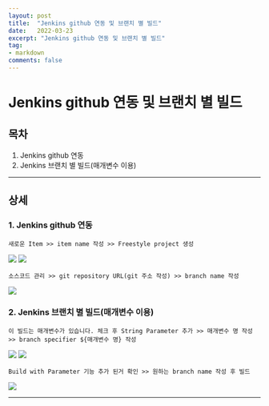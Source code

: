 ```yaml
---
layout: post
title:  "Jenkins github 연동 및 브랜치 별 빌드"
date:   2022-03-23
excerpt: "Jenkins github 연동 및 브랜치 별 빌드"
tag:
- markdown 
comments: false
---
```



# Jenkins github 연동 및 브랜치 별 빌드


## 목차
1. Jenkins github 연동
2. Jenkins 브랜치 별 빌드(매개변수 이용)

___


## __상세__

### 1. Jenkins github 연동

```
새로운 Item >> item name 작성 >> Freestyle project 생성 
```

<img src = "https://user-images.githubusercontent.com/28687900/159509511-13b25487-c88c-4bc0-a5d9-c699a068c975.png">

<img src = "https://user-images.githubusercontent.com/28687900/159509743-1deac597-c700-4857-b10d-dce204518b9e.png">


```
소스코드 관리 >> git repository URL(git 주소 작성) >> branch name 작성
```
<img src = "https://user-images.githubusercontent.com/28687900/159511882-e61b3f3b-39da-43f0-8370-83ca99f1dee2.png">



### 2. Jenkins 브랜치 별 빌드(매개변수 이용)

```
이 빌드는 매개변수가 있습니다. 체크 후 String Parameter 추가 >> 매개변수 명 작성 >> branch specifier ${매개변수 명} 작성
```

<img src = "https://user-images.githubusercontent.com/28687900/159517992-cb2db1cb-427b-4fcb-a1c2-c09e8e79739b.png">

<img src = "https://user-images.githubusercontent.com/28687900/159518186-69d05288-1615-4c39-9971-b0405d9fb4f3.png">


```
Build with Parameter 기능 추가 된거 확인 >> 원하는 branch name 작성 후 빌드
```
<img src = "https://user-images.githubusercontent.com/28687900/159518344-5cda5c04-9303-4bd0-a673-b6a2f2d6251c.png">


___

